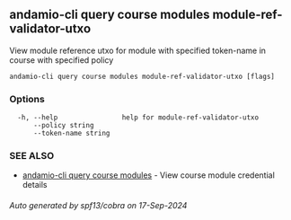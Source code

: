 ## andamio-cli query course modules module-ref-validator-utxo

View module reference utxo for module with specified token-name in course with specified policy

```
andamio-cli query course modules module-ref-validator-utxo [flags]
```

### Options

```
  -h, --help                help for module-ref-validator-utxo
      --policy string       
      --token-name string   
```

### SEE ALSO

* [andamio-cli query course modules](andamio-cli_query_course_modules.md.md)	 - View course module credential details

###### Auto generated by spf13/cobra on 17-Sep-2024
